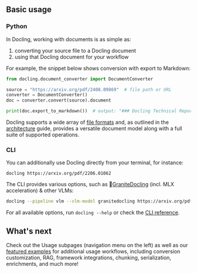 ## Basic usage

### Python

In Docling, working with documents is as simple as:

1. converting your source file to a Docling document
2. using that Docling document for your workflow

For example, the snippet below shows conversion with export to Markdown:

```python
from docling.document_converter import DocumentConverter

source = "https://arxiv.org/pdf/2408.09869"  # file path or URL
converter = DocumentConverter()
doc = converter.convert(source).document

print(doc.export_to_markdown())  # output: "### Docling Technical Report[...]"
```

Docling supports a wide array of [file formats](./supported_formats.md) and, as outlined in the
[architecture](../concepts/architecture.md) guide, provides a versatile document model along with a full suite of
supported operations.

### CLI

You can additionally use Docling directly from your terminal, for instance:

```console
docling https://arxiv.org/pdf/2206.01062
```

The CLI provides various options, such as 🥚[GraniteDocling](https://huggingface.co/ibm-granite/granite-docling-258M) (incl. MLX acceleration) & other VLMs:
```bash
docling --pipeline vlm --vlm-model granitedocling https://arxiv.org/pdf/2206.01062
```

For all available options, run `docling --help` or check the [CLI reference](../reference/cli.md).

## What's next

Check out the Usage subpages (navigation menu on the left) as well as our [featured examples](../examples/index.md) for
additional usage workflows, including conversion customization, RAG, framework integrations, chunking, serialization,
enrichments, and much more!

